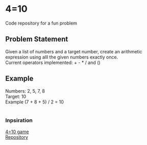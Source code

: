 # 4=10
Code repository for a fun problem <br>
## Problem Statement
Given a list of numbers and a target number, create an arithmetic expression using alll the given numbers exactly once. <br>
Current operators implemented: + - * / and () <br>
## Example 
Numbers: 2, 5, 7, 8 <br>
Target: 10 <br>
Example (7 + 8 + 5) / 2 = 10<br>
<br>
### Inpsiration
[4=10 game](https://fourequalsten.app/) <br>
[Repository](https://eigilnikolajsen.dk/4is10-solver/) <br>

